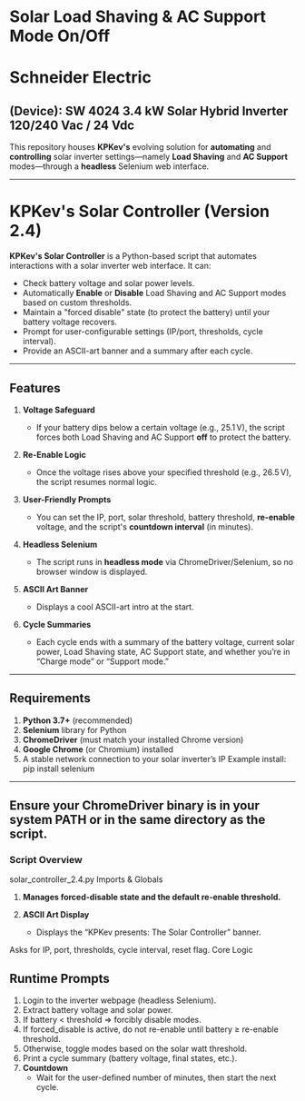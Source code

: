 # Solar Load Shaving & AC Support Mode On/Off

# Schneider Electric
## (Device): SW 4024 3.4 kW Solar Hybrid Inverter 120/240 Vac / 24 Vdc
This repository houses **KPKev's** evolving solution for **automating** and **controlling** solar inverter settings—namely **Load Shaving** and **AC Support** modes—through a **headless** Selenium web interface.

---

# KPKev's Solar Controller (Version 2.4)

**KPKev's Solar Controller** is a Python-based script that automates interactions with a solar inverter web interface. It can:
- Check battery voltage and solar power levels.
- Automatically **Enable** or **Disable** Load Shaving and AC Support modes based on custom thresholds.
- Maintain a "forced disable" state (to protect the battery) until your battery voltage recovers.
- Prompt for user-configurable settings (IP/port, thresholds, cycle interval).
- Provide an ASCII-art banner and a summary after each cycle.

---

## Features

1. **Voltage Safeguard**  
   - If your battery dips below a certain voltage (e.g., 25.1 V), the script forces both Load Shaving and AC Support **off** to protect the battery.

2. **Re-Enable Logic**  
   - Once the voltage rises above your specified threshold (e.g., 26.5 V), the script resumes normal logic.

3. **User-Friendly Prompts**  
   - You can set the IP, port, solar threshold, battery threshold, **re-enable** voltage, and the script's **countdown interval** (in minutes).

4. **Headless Selenium**  
   - The script runs in **headless mode** via ChromeDriver/Selenium, so no browser window is displayed.

5. **ASCII Art Banner**  
   - Displays a cool ASCII-art intro at the start.

6. **Cycle Summaries**  
   - Each cycle ends with a summary of the battery voltage, current solar power, Load Shaving state, AC Support state, and whether you’re in “Charge mode” or “Support mode.”

---

## Requirements

1. **Python 3.7+** (recommended)  
2. **Selenium** library for Python  
3. **ChromeDriver** (must match your installed Chrome version)  
4. **Google Chrome** (or Chromium) installed  
5. A stable network connection to your solar inverter’s IP
Example install:
pip install selenium


---

## Ensure your ChromeDriver binary is in your system PATH or in the same directory as the script.
### Script Overview
solar_controller_2.4.py
Imports & Globals

1. **Manages forced-disable state and the default re-enable threshold.**  
   

2. **ASCII Art Display**  
   - Displays the “KPKev presents: The Solar Controller” banner.

Asks for IP, port, thresholds, cycle interval, reset flag.
Core Logic


## Runtime Prompts

1. Login to the inverter webpage (headless Selenium).
2. Extract battery voltage and solar power.
3. If battery < threshold => forcibly disable modes.
4. If forced_disable is active, do not re-enable until battery ≥ re-enable threshold.
5. Otherwise, toggle modes based on the solar watt threshold.
6. Print a cycle summary (battery voltage, final states, etc.).
7. **Countdown**
   - Wait for the user-defined number of minutes, then start the next cycle.

